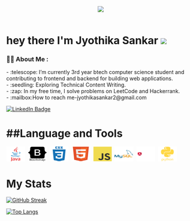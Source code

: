   <div id="header" align="center">
  <img src="https://media.giphy.com/media/M9gbBd9nbDrOTu1Mqx/giphy.gif" width="100"/>
</div>
<img src="https://komarev.com/ghpvc/?username=your-github-username&style=flat-square&color=blue" alt=""/>
<h1>
  hey there I'm Jyothika Sankar
  <img src="https://media.giphy.com/media/hvRJCLFzcasrR4ia7z/giphy.gif" width="30px"/>
</h1>

### :woman_technologist: About Me :
<div>
<p>- :telescope: I’m  currently 3rd year btech computer science student and contributing to frontend and backend for building web applications.<br>
- :seedling: Exploring Technical Content Writing.<br>
- :zap: In my free time, I solve problems on LeetCode and Hackerrank.<br> - :mailbox:How to reach me-jyothikasankar2@gmail.com</p>
<div id="badges">
  <a href="https://www.linkedin.com/in/jyothika-sankar-83b89828b">
    <img src="https://img.shields.io/badge/LinkedIn-blue?style=for-the-badge&logo=linkedin&logoColor=white" alt="LinkedIn Badge"/>
  </a>
</div>
</div>

<div style="display:inline-block;margin-top:10 px">
  <h1>##Language and Tools</h1>
  <img src="https://github.com/devicons/devicon/blob/master/icons/java/java-original-wordmark.svg" title="Java" alt="Java" width="50" height="40"/>&nbsp;
<img src="https://github.com/devicons/devicon/blob/master/icons/bootstrap/bootstrap-plain-wordmark.svg"  title="bootstrap" alt="bootstrap" width="50" height="40"/>&nbsp;
  <img src="https://github.com/devicons/devicon/blob/master/icons/css3/css3-plain-wordmark.svg"  title="CSS3" alt="CSS" width="50" height="40"/>&nbsp;
  <img src="https://github.com/devicons/devicon/blob/master/icons/html5/html5-original.svg" title="HTML5" alt="HTML" width="50" height="40"/>&nbsp;
  <img src="https://github.com/devicons/devicon/blob/master/icons/javascript/javascript-original.svg" title="JavaScript" alt="JavaScript" width="50" height="40"/>&nbsp;
  <img src="https://github.com/devicons/devicon/blob/master/icons/mysql/mysql-original-wordmark.svg" title="MySQL"  alt="MySQL" width="50" height="40"/>&nbsp;
  <img src="https://github.com/devicons/devicon/blob/master/icons/angular/angular-original-wordmark.svg" title="Angular" alt="Angular" width="50" height="40"/>&nbsp;
<img src="https://github.com/devicons/devicon/blob/master/icons/python/python-plain-wordmark.svg"  title="python" alt="python" width="50" height="40"/>&nbsp;
</div>
<h1>My Stats</h1>
<a href="https://git.io/streak-stats style="margin-bottom:15px"><img src="http://github-readme-streak-stats.herokuapp.com?user=1Jy-svg&theme=dark" alt="GitHub Streak" style="margin:10 px" /></a>

[![Top Langs](https://github-readme-stats.vercel.app/api/top-langs/?username=1Jy-svg&layout=compact&theme=vision-friendly-dark)](https://github.com/anuraghazra/github-readme-stats)




  



